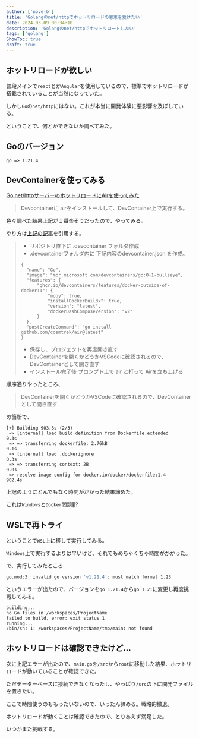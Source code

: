 ```yaml
---
author: ['nove-b']
title: 'Golangのnet/httpでホットリロードの恩恵を受けたい'
date: 2024-03-09 00:34:10
description: 'Golangのnet/httpでホットリロードしたい'
tags: ['golang']
ShowToc: true
draft: true
---
```


## ホットリロードが欲しい


普段メインで`react`とか`Angular`を使用しているので、標準でホットリロードが搭載されていることが当然になっていた。

しかし`Go`の`net/http`にはない。これが本当に開発体験に悪影響を及ぼしている。

ということで、何とかできないか調べてみた。

## Goのバージョン

```
go => 1.21.4
```


## DevContainerを使ってみる

[Go net/httpサーバーのホットリロードにAirを使ってみた](https://qiita.com/Domao/items/03858530067b52986ca9)

> Devcontainerに airをインストールして、DevContainer上で実行する。

色々調べた結果上記が１番楽そうだったので、やってみる。

やり方は[上記の記事](https://qiita.com/Domao/items/03858530067b52986ca9)を引用する。

> - リポジトリ直下に .devcontainer フォルダ作成
> - .devcontainerフォルダ内に 下記内容のdevcontainer.json を作成。
> ```
> {
>	"name": "Go",
>	"image": "mcr.microsoft.com/devcontainers/go:0-1-bullseye",
>	"features": {
>		"ghcr.io/devcontainers/features/docker-outside-of-docker:1": {
>			"moby": true,
>			"installDockerBuildx": true,
>			"version": "latest",
>			"dockerDashComposeVersion": "v2"
>		}
>	},
>	"postCreateCommand": "go install github.com/cosmtrek/air@latest"
>}
> ```
> - 保存し、プロジェクトを再度開き直す
> - DevContainerを開くかどうかVSCodeに確認されるので、DevContainerとして開き直す
> - インストール完了後 プロンプト上で air と打って Airを立ち上げる

順序通りやったところ、
> DevContainerを開くかどうかVSCodeに確認されるので、DevContainerとして開き直す

の箇所で、

```
[+] Building 903.3s (2/3)
 => [internal] load build definition from Dockerfile.extended              0.3s
 => => transferring dockerfile: 2.76kB                                     0.1s
 => [internal] load .dockerignore                                          0.3s
 => => transferring context: 2B                                            0.0s
 => resolve image config for docker.io/docker/dockerfile:1.4             902.4s
 ```
 上記のようにとんでもなく時間がかかった結果諦めた。

 これは`Windows`と`Docker`問題🤔?

 ## WSLで再トライ

 ということで`WSL`上に移して実行してみる。

`Windows`上で実行するよりは早いけど、それでもめちゃくちゃ時間がかかった。

で、実行してみたところ

```bash
go.mod:3: invalid go version 'v1.21.4': must match format 1.23
```

というエラーが出たので、バージョンを`go 1.21.4`から`go 1.21`に変更し再度挑戦してみる。

```
building...
no Go files in /workspaces/ProjectName
failed to build, error: exit status 1
running...
/bin/sh: 1: /workspaces/ProjectName/tmp/main: not found
```
## ホットリロードは確認できたけど...

次に上記エラーが出たので、`main.go`を`/src`から`root`に移動した結果、ホットリロードが動いていることが確認できた。

ただデーターベースに接続できなくなったし、やっぱり`/src`の下に開発ファイルを置きたい。

ここで時間使うのももったいないので、いったん諦める。戦略的撤退。

ホットリロードが動くことは確認できたので、とりあえず満足した。

いつかまた挑戦する。